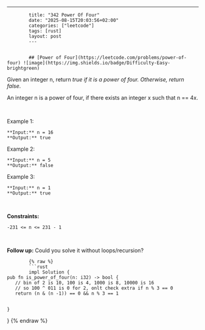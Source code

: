 ---
            title: "342 Power Of Four"
            date: "2025-08-15T20:03:56+02:00"
            categories: ["leetcode"]
            tags: [rust]
            layout: post
            ---
            

            ## [Power of Four](https://leetcode.com/problems/power-of-four) ![image](https://img.shields.io/badge/Difficulty-Easy-brightgreen)

Given an integer n, return *true if it is a power of four. Otherwise, return false*.

An integer n is a power of four, if there exists an integer x such that n == 4x.

 

Example 1:

```
**Input:** n = 16
**Output:** true

```

Example 2:

```
**Input:** n = 5
**Output:** false

```

Example 3:

```
**Input:** n = 1
**Output:** true

```

 

**Constraints:**

	-231 <= n <= 231 - 1

 

**Follow up:** Could you solve it without loops/recursion?

            {% raw %}
            ```rust
            impl Solution {
    pub fn is_power_of_four(n: i32) -> bool {
       // bin of 2 is 10, 100 is 4, 1000 is 8, 10000 is 16
       // so 100 ^ 011 is 0 for 2, onlt check extra if n % 3 == 0
       return (n & (n -1)) == 0 && n % 3 == 1

      
    }
}
            {% endraw %}
            
